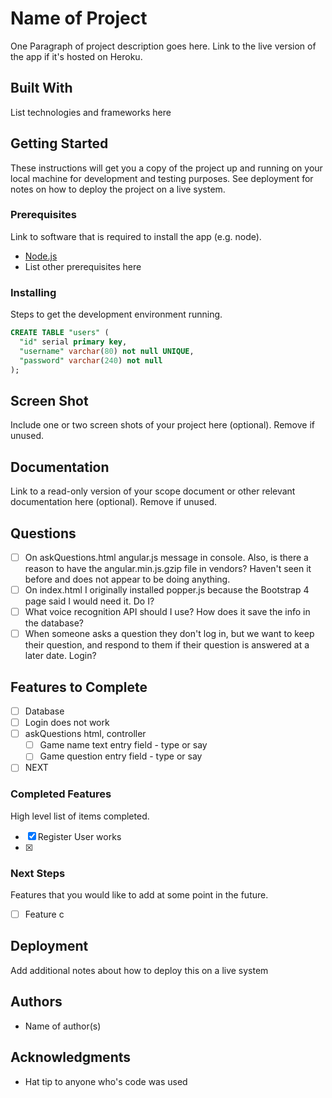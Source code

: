 # Name of Project

One Paragraph of project description goes here. Link to the live version of the app if it's hosted on Heroku.

## Built With

List technologies and frameworks here

## Getting Started

These instructions will get you a copy of the project up and running on your local machine for development and testing purposes. See deployment for notes on how to deploy the project on a live system.

### Prerequisites

Link to software that is required to install the app (e.g. node).

- [Node.js](https://nodejs.org/en/)
- List other prerequisites here


### Installing

Steps to get the development environment running.

```sql
CREATE TABLE "users" (
  "id" serial primary key,
  "username" varchar(80) not null UNIQUE,
  "password" varchar(240) not null
);
```

## Screen Shot

Include one or two screen shots of your project here (optional). Remove if unused.

## Documentation

Link to a read-only version of your scope document or other relevant documentation here (optional). Remove if unused.

## Questions

- [ ] On askQuestions.html angular.js message in console.  Also, is there a reason to have the angular.min.js.gzip file in vendors?  Haven't seen it before and does not appear to be doing anything.
- [ ] On index.html I originally installed popper.js because the Bootstrap 4 page said I would need it.  Do I?
- [ ] What voice recognition API should I use?  How does it save the info in the database?
- [ ] When someone asks a question they don't log in, but we want to keep their question, and respond to them if their question is answered at a later date.  Login?

## Features to Complete

- [ ] Database
- [ ] Login does not work
- [ ] askQuestions html, controller
  - [ ] Game name text entry field - type or say
  - [ ] Game question entry field - type or say
- [ ] NEXT

### Completed Features

High level list of items completed.

- [x] Register User works
- [x] 

### Next Steps

Features that you would like to add at some point in the future.

- [ ] Feature c

## Deployment

Add additional notes about how to deploy this on a live system

## Authors

* Name of author(s)


## Acknowledgments

* Hat tip to anyone who's code was used
